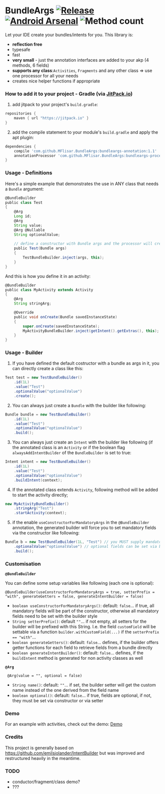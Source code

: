 # BundleArgs [![Release](https://jitpack.io/v/MFlisar/BundleArgs.svg)](https://jitpack.io/#MFlisar/BundleArgs) [![Android Arsenal](https://img.shields.io/badge/Android%20Arsenal-BundleArgs-brightgreen.svg?style=flat)](https://android-arsenal.com/details/1/5289) ![Method count](https://img.shields.io/badge/Method%20count-4%20methods%20(6%20fields)-brightgreen.svg)

Let your IDE create your bundles/intents for you. This library is:
* **reflection free**
* typesafe
* fast
* **very small** - just the annotation interfaces are added to your akp (4 methods, 6 fields)
* **supports any class**:`Activities`, `Fragments` and any other class => use one processor for all your needs
* creates nice helper functions if appropriate
 
### How to add it to your project - Gradle (via [JitPack.io](https://jitpack.io/))

1) add jitpack to your project's `build.gradle`:
```groovy
repositories {
    maven { url "https://jitpack.io" }
}
```
2) add the compile statement to your module's `build.gradle` and apply the apt plugin:
```groovy
dependencies {
    compile 'com.github.MFlisar.BundleArgs:bundleargs-annotation:1.1'
    annotationProcessor 'com.github.MFlisar.BundleArgs:bundleargs-processor:1.1'
}
```

### Usage - Definitions

Here's a simple example that demonstrates the use in ANY class that needs a `Bundle` argument:

```groovy
@BundleBuilder
public class Test
{
    @Arg
    Long id;
    @Arg
    String value;
    @Arg @Nullable
    String optionalValue;
    
    // define a constructor with Bundle args and the processor will create a build method that directly creates an object of this class
    public Test(Bundle args)
    {
        TestBundleBuilder.inject(args, this);
    }
}
```

And this is how you define it in an activity:

```groovy
@BundleBuilder
public class MyActivity extends Activity
{
	@Arg
	String stringArg;

	@Override
	public void onCreate(Bundle savedInstanceState)
	{
		super.onCreate(savedInstanceState);
		MyActivityBundleBuilder.inject(getIntent().getExtras(), this);
	}
}
```

### Usage - Builder

1) If you have defined the default costructor with a bundle as args in it, you can directly create a class like this:

```groovy
Test test = new TestBundleBuilder()
	.id(1L)
	.value("Test")
	.optionalValue("optionalValue")
	.create();
```

2) You can always just create a `Bundle` with the builder like following:

```groovy
Bundle bundle = new TestBundleBuilder()
	.id(1L)
	.value("Test")
	.optionalValue("optionalValue")
	.build();
```

3) You can always just create an `Intent` with the builder like following (if the annotated class is an `Activity` or if the boolean flag `alwaysAddIntentBuilder` of the `BundleBuilder` is set to true:

```groovy
Intent intent = new TestBundleBuilder()
	.id(1L)
	.value("Test")
	.optionalValue("optionalValue")
	.buildIntent(context);
```

4) If the annotated class extends `Activity`, following method will be added to start the activity directly;

```groovy
new MyActivityBundleBuilder()
	.stringArg("Test")
	.startActivity(context);
```

5) if the enable `useConstructorForMandatoryArgs` in the `@BundleBuilder` annotation, the generated builder will force you to set mandatory fields via the constructor like following:


```groovy
Bundle b = new TestBundleBuilder(1L, "Test") // you MUST supply mandatory fields
	.optionalValue("optionalValue") // optional fields can be set via builder functions
	.build();
```

### Customisation

**`@BundleBuilder`**

You can define some setup variables like following (each one is optional):

    @BundleBuilder(useConstructorForMandatoryArgs = true, setterPrefix = "with", generateGetters = false, generateIntentBuilder = false)
    
* `boolean useConstructorForMandatoryArgs()`:  default: `false`... if true, all mandatory fields will be part of the constructor, otherwise all mandatory fields need to be set with the builder style
* `String setterPrefix()`:  default `""`... if not empty, all setters for the builder will be prefixed with this String. I.e. the field `customField` will be settable via a function `builder.withCustomField(...)` if the `setterPrefix == "with"`...
* `boolean generateGetters()`: default: `false`... defines, if the builder offers getter functions for each field to retrieve fields from a bundle directly
* `boolean generateIntentBuilder()`: default: `false`... defines, if the `buildIntent` method is generated for non activity classes as well

**`@Arg`**

     @Arg(value = "", optional = false)

* `String name()`: default: `""`... if set, the builder setter will get the custom name instead of the one derived from the field name
* `boolean optional()`: default: `false`... if true, fields are optional, if not, they must be set via constructor or via setter

<!-- Additional, fields can be annotated with `@Nullable` to define, if the field is allowed to be null or not, the builder will make the corresponding checks if necessary -->

### Demo

For an example with activities, check out the demo: [Demo](https://github.com/MFlisar/BundleArgs/tree/master/sample/src/main/java/com/michaelflisar/bundlebuilder/sample)

### Credits

This project is generally based on https://github.com/emilsjolander/IntentBuilder but was improved and restructured heavily in the meantime.

### TODO

* conductor/fragment/class demo?
* ???
